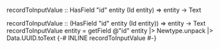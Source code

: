 recordToInputValue :: HasField "id" entity (Id entity) => entity -> Text 

recordToInputValue :: (HasField "id" entity (Id entity)) => entity -> Text
recordToInputValue entity =
    getField @"id" entity
    |> Newtype.unpack
    |> Data.UUID.toText
{-# INLINE recordToInputValue #-}
